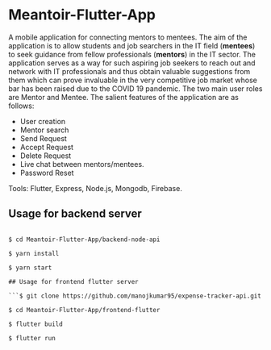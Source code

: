 # Meantoir-Flutter-App
A mobile application for connecting mentors to mentees. The aim of the application is to allow students and job searchers in the IT field (**mentees**) to seek guidance from fellow professionals (**mentors**) in the IT sector. The application serves as a way for such aspiring job seekers to reach out and network with IT professionals and thus obtain valuable suggestions from them which can prove invaluable in the very competitive job market whose bar has been raised due to the COVID 19 pandemic. The two main user roles are Mentor and Mentee. The salient features of the application are as follows:

- User creation
- Mentor search
- Send Request
- Accept Request
- Delete Request
- Live chat between mentors/mentees.
- Password Reset

Tools: Flutter, Express, Node.js, Mongodb, Firebase.

## Usage for backend server

```$ git clone https://github.com/manojkumar95/expense-tracker-api.git

$ cd Meantoir-Flutter-App/backend-node-api

$ yarn install

$ yarn start

## Usage for frontend flutter server

```$ git clone https://github.com/manojkumar95/expense-tracker-api.git

$ cd Meantoir-Flutter-App/frontend-flutter

$ flutter build

$ flutter run

